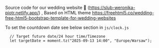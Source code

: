 Source code for our wedding website 👫 (https://slub-weronika-piotr.netlify.app/) , Based on HTML theme https://freehtml5.co/wedding-free-html5-bootstrap-template-for-wedding-websites

To set the countdown date see below section in `js/clock.js`

````
  // Target future date/24 hour time/Timezone
  let targetDate = moment.tz("2025-09-13 14:00", "Europe/Warsaw");
````